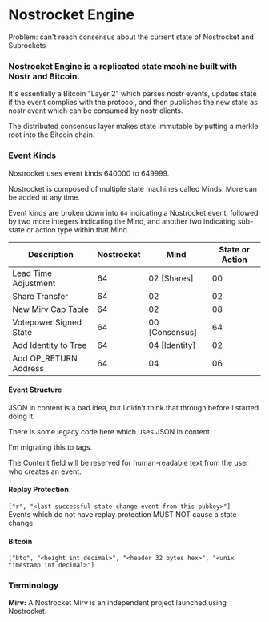 # Nostrocket Engine
Problem: can't reach consensus about the current state of Nostrocket and Subrockets

### Nostrocket Engine is a replicated state machine built with Nostr and Bitcoin.

It's essentially a Bitcoin "Layer 2" which parses nostr events, updates state if the event complies with the protocol, and then publishes the new state as nostr event which can be consumed by nostr clients.

The distributed consensus layer makes state immutable by putting a merkle root into the Bitcoin chain.

### Event Kinds
Nostrocket uses event kinds 640000 to 649999.

Nostrocket is composed of multiple state machines called Minds. More can be added at any time.

Event kinds are broken down into `64` indicating a Nostrocket event, followed by two more integers indicating the Mind, and another two indicating sub-state or action type within that Mind.


| Description            | Nostrocket  | Mind | State or Action |
|------------------------| ------------- |---------------|-----------------|
| Lead Time Adjustment   | 64  | 02 [Shares]   | 00              |
| Share Transfer         | 64  | 02            | 02              |
| New Mirv Cap Table     | 64  | 02            | 08              |
| Votepower Signed State | 64  | 00 [Consensus] | 64              |
| Add Identity to Tree   | 64  | 04 [Identity] | 02              |
| Add OP_RETURN Address  | 64  | 04            | 06              |

#### Event Structure
JSON in content is a bad idea, but I didn't think that through before I started doing it.

There is some legacy code here which uses JSON in content.

I'm migrating this to tags.

The Content field will be reserved for human-readable text from the user who creates an event.

#### Replay Protection
`["r", "<last successful state-change event from this pubkey>"]`   
Events which do not have replay protection MUST NOT cause a state change.

#### Bitcoin 
`["btc", "<height int decimal>", "<header 32 bytes hex>", "<unix timestamp int decimal>"]`


### Terminology
**Mirv:** A Nostrocket Mirv is an independent project launched using Nostrocket.
